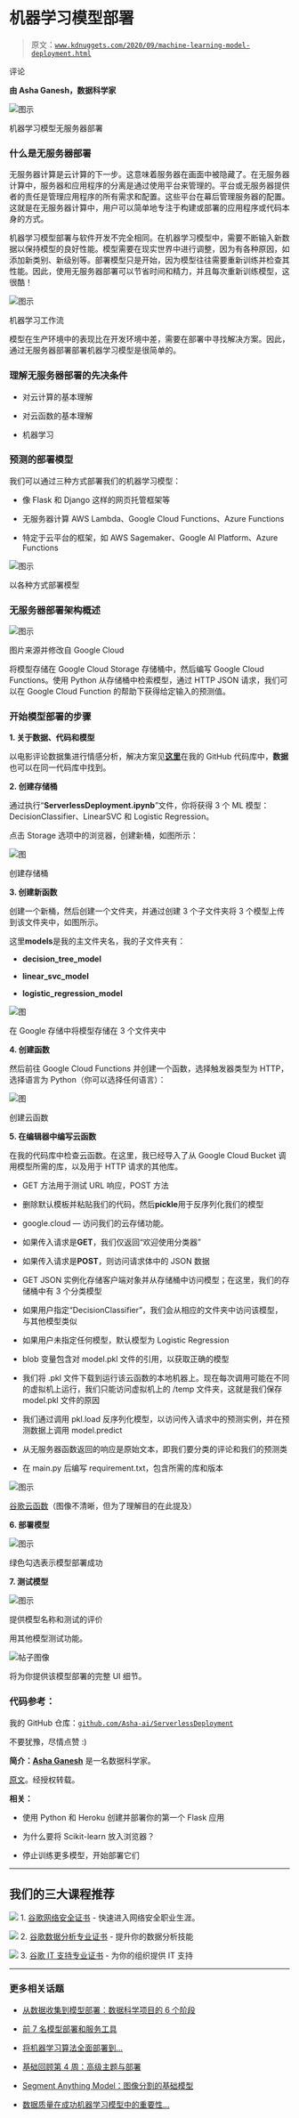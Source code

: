 # 机器学习模型部署

> 原文：[`www.kdnuggets.com/2020/09/machine-learning-model-deployment.html`](https://www.kdnuggets.com/2020/09/machine-learning-model-deployment.html)

评论

**由 Asha Ganesh，数据科学家**

![图示](img/a98e5be040f45f45831681a90d890ccf.png)

机器学习模型无服务器部署

### 什么是无服务器部署

无服务器计算是云计算的下一步。这意味着服务器在画面中被隐藏了。在无服务器计算中，服务器和应用程序的分离是通过使用平台来管理的。平台或无服务器提供者的责任是管理应用程序的所有需求和配置。这些平台在幕后管理服务器的配置。这就是在无服务器计算中，用户可以简单地专注于构建或部署的应用程序或代码本身的方式。

机器学习模型部署与软件开发不完全相同。在机器学习模型中，需要不断输入新数据以保持模型的良好性能。模型需要在现实世界中进行调整，因为有各种原因，如添加新类别、新级别等。部署模型只是开始，因为模型往往需要重新训练并检查其性能。因此，使用无服务器部署可以节省时间和精力，并且每次重新训练模型，这很酷！

![图示](img/fdc150c4062ea588b13ea3ddd9c7bbac.png)

机器学习工作流

模型在生产环境中的表现比在开发环境中差，需要在部署中寻找解决方案。因此，通过无服务器部署部署机器学习模型是很简单的。

### 理解无服务器部署的先决条件

+   对云计算的基本理解

+   对云函数的基本理解

+   机器学习

### 预测的部署模型

我们可以通过三种方式部署我们的机器学习模型：

+   像 Flask 和 Django 这样的网页托管框架等

+   无服务器计算 AWS Lambda、Google Cloud Functions、Azure Functions

+   特定于云平台的框架，如 AWS Sagemaker、Google AI Platform、Azure Functions

![图示](img/350d1ed417640dcaaf99abfb6ffb2b33.png)

以各种方式部署模型

### 无服务器部署架构概述

![图示](img/abecd7cd1ce937dde00423c2c3d1a435.png)

图片来源并修改自 Google Cloud

将模型存储在 Google Cloud Storage 存储桶中，然后编写 Google Cloud Functions。使用 Python 从存储桶中检索模型，通过 HTTP JSON 请求，我们可以在 Google Cloud Function 的帮助下获得给定输入的预测值。

### **开始模型部署的步骤**

**1\. 关于数据、代码和模型**

以电影评论数据集进行情感分析，解决方案见[**这里**](https://github.com/Asha-ai/ServerlessDeployment/blob/65037f323cd5d32e52d9bae90f271ed1a59a2f6d/ServerlessDeployment.ipynb)在我的 GitHub 代码库中，**数据**也可以在同一代码库中找到。

**2\. 创建存储桶**

通过执行“**ServerlessDeployment.ipynb**”文件，你将获得 3 个 ML 模型：DecisionClassifier、LinearSVC 和 Logistic Regression。

点击 Storage 选项中的浏览器，创建新桶，如图所示：

![图](img/76e4743c8d274376c486e840f4f4189e.png)

创建存储桶

**3\. 创建新函数**

创建一个新桶，然后创建一个文件夹，并通过创建 3 个子文件夹将 3 个模型上传到该文件夹中，如图所示。

这里**models**是我的主文件夹名，我的子文件夹有：

+   **decision_tree_model**

+   **linear_svc_model**

+   **logistic_regression_model**

![图](img/c709dbf5d678910b2c2e977283bd4d36.png)

在 Google 存储中将模型存储在 3 个文件夹中

**4\. 创建函数**

然后前往 Google Cloud Functions 并创建一个函数，选择触发器类型为 HTTP，选择语言为 Python（你可以选择任何语言）：

![图](img/15081fc33623e2e959f2beb6f6a43bd4.png)

创建云函数

**5\. 在编辑器中编写云函数**

在我的代码库中检查云函数。在这里，我已经导入了从 Google Cloud Bucket 调用模型所需的库，以及用于 HTTP 请求的其他库。

+   GET 方法用于测试 URL 响应，POST 方法

+   删除默认模板并粘贴我们的代码，然后**pickle**用于反序列化我们的模型

+   google.cloud — 访问我们的云存储功能。

+   如果传入请求是**GET**，我们仅返回“欢迎使用分类器”

+   如果传入请求是**POST**，则访问请求体中的 JSON 数据

+   GET JSON 实例化存储客户端对象并从存储桶中访问模型；在这里，我们的存储桶中有 3 个分类模型

+   如果用户指定“DecisionClassifier”，我们会从相应的文件夹中访问该模型，与其他模型类似

+   如果用户未指定任何模型，默认模型为 Logistic Regression

+   blob 变量包含对 model.pkl 文件的引用，以获取正确的模型

+   我们将 .pkl 文件下载到运行该云函数的本地机器上。现在每次调用可能在不同的虚拟机上运行，我们只能访问虚拟机上的 /temp 文件夹，这就是我们保存 model.pkl 文件的原因

+   我们通过调用 pkl.load 反序列化模型，以访问传入请求中的预测实例，并在预测数据上调用 model.predict

+   从无服务器函数返回的响应是原始文本，即我们要分类的评论和我们的预测类

+   在 main.py 后编写 requirement.txt，包含所需的库和版本

![图示](img/07029e39e0807ffeee84322b2bbd15b5.png)

[谷歌云函数](https://github.com/Asha-ai/ServerlessDeployment/blob/master/cloud%20function)（图像不清晰，但为了理解目的在此提及）

**6\. 部署模型**

![图示](img/db54075ef25758c5969104b92c809c1e.png)

绿色勾选表示模型部署成功

**7\. 测试模型**

![图示](img/42fdfbebd5f92ec22b3f65265303fd83.png)

提供模型名称和测试的评价

用其他模型测试功能。

![帖子图像](img/edbf62492abbc7b4ca6273aed7dcb54e.png)

将为你提供该模型部署的完整 UI 细节。

### 代码参考：

我的 GitHub 仓库：[`github.com/Asha-ai/ServerlessDeployment`](https://github.com/Asha-ai/ServerlessDeployment)

不要犹豫，尽情点赞 :)

**简介：[Asha Ganesh](https://medium.com/@ashaicy99)** 是一名数据科学家。

[原文](https://medium.com/@ashaicy99/machine-learning-model-deployment-748e0c2437b8)。经授权转载。

**相关：**

+   使用 Python 和 Heroku 创建并部署你的第一个 Flask 应用

+   为什么要将 Scikit-learn 放入浏览器？

+   停止训练更多模型，开始部署它们

* * *

## 我们的三大课程推荐

![](img/0244c01ba9267c002ef39d4907e0b8fb.png) 1\. [谷歌网络安全证书](https://www.kdnuggets.com/google-cybersecurity) - 快速进入网络安全职业生涯。

![](img/e225c49c3c91745821c8c0368bf04711.png) 2\. [谷歌数据分析专业证书](https://www.kdnuggets.com/google-data-analytics) - 提升你的数据分析技能

![](img/0244c01ba9267c002ef39d4907e0b8fb.png) 3\. [谷歌 IT 支持专业证书](https://www.kdnuggets.com/google-itsupport) - 为你的组织提供 IT 支持

* * *

### 更多相关话题

+   [从数据收集到模型部署：数据科学项目的 6 个阶段](https://www.kdnuggets.com/2023/01/data-collection-model-deployment-6-stages-data-science-project.html)

+   [前 7 名模型部署和服务工具](https://www.kdnuggets.com/top-7-model-deployment-and-serving-tools)

+   [将机器学习算法全面部署到…](https://www.kdnuggets.com/2021/12/deployment-machine-learning-algorithm-live-production-environment.html)

+   [基础回顾第 4 周：高级主题与部署](https://www.kdnuggets.com/back-to-basics-week-4-advanced-topics-and-deployment)

+   [Segment Anything Model：图像分割的基础模型](https://www.kdnuggets.com/2023/07/segment-anything-model-foundation-model-image-segmentation.html)

+   [数据质量在成功机器学习模型中的重要性…](https://www.kdnuggets.com/2022/03/significance-data-quality-making-successful-machine-learning-model.html)
